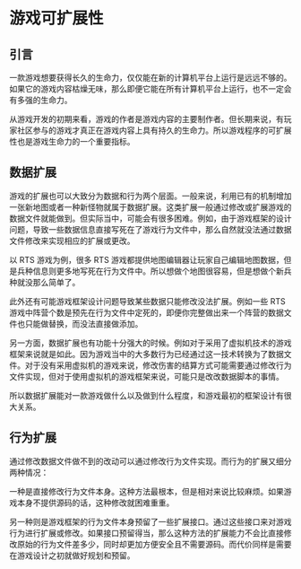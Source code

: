 # 游戏可扩展性

## 引言

一款游戏想要获得长久的生命力，仅仅能在新的计算机平台上运行是远远不够的。如果它的游戏内容枯燥无味，那么即便它能在所有计算机平台上运行，也不一定会有多强的生命力。

从游戏开发的初期来看，游戏的作者是游戏内容的主要制作者。但长期来说，有玩家社区参与的游戏才真正在游戏内容上具有持久的生命力。所以游戏程序的可扩展性也是游戏生命力的一个重要指标。

## 数据扩展

游戏的扩展也可以大致分为数据和行为两个层面。一般来说，利用已有的机制增加一张新地图或者一种新怪物就属于数据扩展。这类扩展一般通过修改或扩展游戏的数据文件就能做到。但实际当中，可能会有很多困难。例如，由于游戏框架的设计问题，导致一些数据信息直接写死在了游戏行为文件中，那么自然就没法通过数据文件修改来实现相应的扩展或更改。

以 RTS 游戏为例，很多 RTS 游戏都提供地图编辑器让玩家自己编辑地图数据，但是兵种信息则更多地写死在行为文件中。所以想做个地图很容易，但是想做个新兵种就没那么简单了。

此外还有可能游戏框架设计问题导致某些数据只能修改没法扩展。例如一些 RTS 游戏中阵营个数是预先在行为文件中定死的，即便你完整做出来一个阵营的数据文件也只能做替换，而没法直接做添加。

另一方面，数据扩展也有功能十分强大的时候。例如对于采用了虚拟机技术的游戏框架来说就是如此。因为游戏当中的大多数行为已经通过这一技术转换为了数据文件。对于没有采用虚拟机的游戏来说，修改伤害的结算方式可能需要通过修改行为文件实现，但对于使用虚拟机的游戏框架来说，可能只是改改数据脚本的事情。

所以数据扩展能对一款游戏做什么以及做到什么程度，和游戏最初的框架设计有很大关系。

## 行为扩展

通过修改数据文件做不到的改动可以通过修改行为文件实现。而行为的扩展又细分两种情况：

一种是直接修改行为文件本身。这种方法最根本，但是相对来说比较麻烦。如果游戏本身不提供源码的话，这种修改就困难重重。

另一种则是游戏框架的行为文件本身预留了一些扩展接口。通过这些接口来对游戏行为进行扩展或修改。如果接口预留得当，那么这种方法的扩展能力不会比直接修改原始的行为文件差多少，同时却更加方便安全且不需要源码。而代价同样是需要在游戏设计之初就做好规划和预留。
